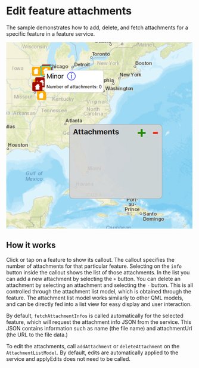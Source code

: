 # Edit feature attachments

The sample demonstrates how to add, delete, and fetch attachments for a
specific feature in a feature service.

![](screenshot.png)

## How it works

Click or tap on a feature to show its callout. The callout specifies the
number of attachments for that particular feature. Selecting on the
`info` button inside the callout shows the list of those attachments. In
the list you can add a new attachment by selecting the `+` button. You
can delete an attachment by selecting an attachment and selecting the
`-` button. This is all controlled through the attachment list model,
which is obtained through the feature. The attachment list model works
similarly to other QML models, and can be directly fed into a list view
for easy display and user interaction.

By default, `fetchAttachmentInfos` is called automatically for the
selected feature, which will request the attachment info JSON from the
service. This JSON contains information such as name (the file name) and
attachmentUrl (the URL to the file data.)

To edit the attachments, call `addAttachment` or `deleteAttachment` on
the `AttachmentListModel`. By default, edits are automatically applied
to the service and applyEdits does not need to be called.
